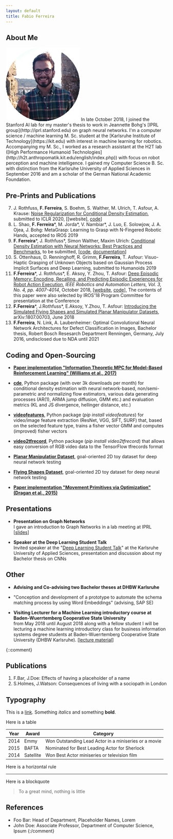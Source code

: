 ```yaml
---
layout: default
title: Fabio Ferreira
---
```


## About Me

<img class="profile-picture" src="pic.gif">
In late October 2018, I joined the Stanford AI lab for my master's thesis to work in Jeannette Bohg's [IPRL group](http://iprl.stanford.edu) on graph neural networks. I'm a computer science / machine learning M. Sc. student at the [Karlsruhe Institute of Technology](https://kit.edu) with interest in machine learning for robotics. Accompanying my M. Sc., I worked as a research assistant at the H2T lab ([High Performance Humanoid Technologies](http://h2t.anthropomatik.kit.edu/english/index.php)) with focus on robot perception and machine intelligence. I gained my Computer Science B. Sc. with distinction from the Karlsruhe University of Applied Sciences in September 2016 and am a scholar of the German National Academic Foundation.

## Pre-Prints and Publications
7. J. Rothfuss, **F. Ferreira**, S. Boehm, S. Walther, M. Ulrich, T. Asfour, A. Krause: [Noise Regularization for Conditional Density Estimation](https://arxiv.org/abs/1907.08982), submitted to ICLR 2020, [[website], [code](https://github.com/freelunchtheorem/Conditional_Density_Estimation)]
6. L. Shao, **F. Ferreira***, M. Jorda*, V. Nambiar*, J. Luo, E. Solowjow, J. A. Ojea, J. Bohg: MetaGrasp: Learning to Grasp with N-Fingered Robotic Hands, accepted to IROS 2019
5. **F. Ferreira***, J. Rothfuss*, Simon Walther, Maxim Ulrich: [Conditional Density Estimation with Neural Networks: Best Practices and Benchmarks](https://arxiv.org/abs/1903.00954), to be submitted, [[code](https://github.com/freelunchtheorem/Conditional_Density_Estimation/), [documentation](https://jonasrothfuss.github.io/Conditional_Density_Estimation)]
4. S. Ottenhaus, D. Renninghoff, R. Grimm, **F.Ferreira**, T. Asfour: Visuo-Haptic Grasping of Unknown Objects based on Gaussian Process Implicit Surfaces and Deep Learning, submitted to Humanoids 2019
3. **F.Ferreira***, J. Rothfuss*, E. Aksoy, Y. Zhou, T. Asfour: [Deep Episodic Memory: Encoding, Recalling, and Predicting Episodic Experiences for Robot Action Execution](https://arxiv.org/abs/1801.04134), *IEEE Robotics and Automation Letters, Vol. 3, No. 4, pp. 4007-4014*, October 2018, [[website](http://h2t-projects.webarchiv.kit.edu/Projects/episodicmemory), [code](https://github.com/jonasrothfuss/DeepEpisodicMemory)], The contents of this paper were also selected by IROS'18 Program Committee for presentation at the Conference
2. **F.Ferreira***, J.Rothfuss*, E.Aksoy, Y.Zhou, T. Asfour: [Introducing the Simulated Flying Shapes and Simulated Planar Manipulator Datasets](https://arxiv.org/abs/1807.00703), arXiv:1807.00703, June 2018
1. **F.Ferreira**, N. Link, A. Laubenheimer: Optimal Convolutional Neural Network Architectures for Defect Classification in Images, Bachelor thesis, Robert Bosch Resesarch Department Renningen, Germany, July 2016, undisclosed due to NDA until 2021

## Coding and Open-Sourcing
+ __[Paper implementation "Information Theoretic MPC for Model-Based Reinforcement Learning" (Williams et al., 2017)](https://github.com/ferreirafabio/mppi_pendulum)__

+ **[cde](https://github.com/freelunchtheorem/Conditional_Density_Estimation)**, Python package (with over 3k downloads per month) for conditional density estimation with neural network-based, non/semi-parametric and normalizing flow estimators, various data generating processes (AR(1), ARMA jump diffusion, GMM etc.) and evaluation metrics (KL and JS divergence, hellinger distance, etc.) 

+ **[videofeatures](https://github.com/jonasrothfuss/videofeatures)**, Python package (*pip install videofeatures*) for video/image feature extraction (ResNet, VGG, SIFT, SURF) that, based on the selected feature type, trains a fisher vector GMM and computes (improved) fisher vectors

+ **[video2tfrecord](https://github.com/ferreirafabio/video2tfrecord)**, Python package (*pip install video2tfrecord*) that allows easy conversion of RGB video data to the TensorFlow tfrecords format

+ **[Planar Manipulatior Dataset](https://github.com/ferreirafabio/PlanarManipulatorDataset)**, goal-oriented 2D toy dataset for deep neural network testing

+ **[Flying Shapes Dataset](https://github.com/ferreirafabio/FlyingShapesDataset)**, goal-oriented 2D toy dataset for deep neural network testing

+ __[Paper implementation "Movement Primitives via Optimization" (Dragan et al., 2015)](https://github.com/ferreirafabio/movement_primitives_via_optimization)__ <br/>

## Presentations
+ __Presentation on Graph Networks__<br/>
I gave an introduction to Graph Networks in a lab meeting at IPRL [[slides](https://www.dropbox.com/sh/dnjnjggevvxo8jl/AAA5B2f7QP7LW7YIqjYeElvia?dl=0)]

+ __Speaker at the Deep Learning Student Talk__ <br/>
Invited speaker at the "[Deep Learning Student Talk](https://ferreirafabio.github.io/data/posterdl.pdf)" at the Karlsruhe University of Applied Sciences, presentation and discussion about my Bachelor thesis on CNNs

## Other
+ __Advising and Co-advising two Bachelor theses at DHBW Karlsruhe__<br/>
- "Conception and development of a prototype to automate the schema matching process by using Word Embeddings" (advising, SAP SE)

+ __Visiting Lecturer for a Machine Learning introductory course at Baden-Wuerrtemberg Cooperative State University__<br/>
from May 2018 until August 2018 along with a fellow student I will be lecturing a machine learning introductory class for business information systems degree students at Baden-Wuerrtemberg Cooperative State University (DHBW Karlsruhe). [[lecture material](https://github.com/ferreirafabio/Intro_to_ML_DHBW)]

{::comment}
## Publications

1. F.Bar, J.Doe: Effects of having a placeholder of a name
2. S.Holmes, J.Watson: Consequences of living with a sociopath in London

## Typography

This is a [link](http://google.com). Something *italics* and something **bold**.

Here is a table

Year | Award | Category
-----|-------|--------
2014 | Emmy  | Won Outstanding Lead Actor in a miniseries or a movie
2015 | BAFTA | Nominated for Best Leading Actor for Sherlock
2014 | Satellite | Won Best Actor miniseries or television film

Here is a horizontal rule

---

Here is a blockquote

> To a great mind, nothing is little

## References

* Foo Bar: Head of Department, Placeholder Names, Lorem
* John Doe: Associate Professor, Department of Computer Science, Ipsum
{:/comment}
